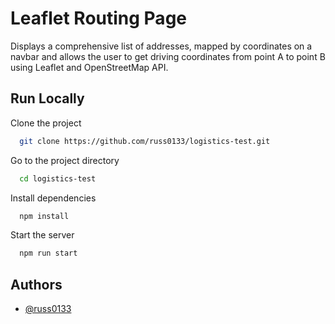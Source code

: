 
# Leaflet Routing Page

Displays a comprehensive list of addresses, mapped by coordinates on a navbar and allows the user to get driving coordinates from point A to point B using Leaflet and OpenStreetMap API.

## Run Locally

Clone the project

```bash
  git clone https://github.com/russ0133/logistics-test.git
```

Go to the project directory

```bash
  cd logistics-test
```

Install dependencies

```bash
  npm install
```

Start the server

```bash
  npm run start
```


## Authors

- [@russ0133](https://www.github.com/russ0133)

